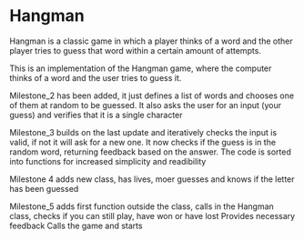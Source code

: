 # Hangman
Hangman is a classic game in which a player thinks of a word and the other player tries to guess that word within a certain amount of attempts.

This is an implementation of the Hangman game, where the computer thinks of a word and the user tries to guess it. 

Milestone_2 has been added, it just defines a list of words and chooses one of them at random to be guessed. It also asks the user for an input (your guess) and verifies that it is a single character

Milestone_3 builds on the last update and iteratively checks the input is valid, if not it will ask for a new one. It now checks if the guess is in the random word, returning feedback based on the answer. The code is sorted into functions for increased simplicity and readibility


Milestone 4 adds new class, has lives, moer guesses and knows if the letter has been guessed

Milestone_5 adds first function outside the class, calls in the Hangman class, checks if you can still play, have won or have lost
Provides necessary feedback
Calls the game and starts
